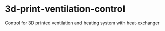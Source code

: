# 3d-print-ventilation-control
Control for 3D printed ventilation and heating system with heat-exchanger
